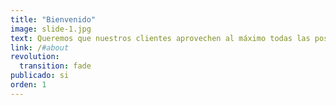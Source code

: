 ```yaml
---
title: "Bienvenido"
image: slide-1.jpg
text: Queremos que nuestros clientes aprovechen al máximo todas las posibilidades que le ofrecen los Móviles, Tablets, y Ordenadores.
link: /#about
revolution:
  transition: fade
publicado: si
orden: 1
---
```

